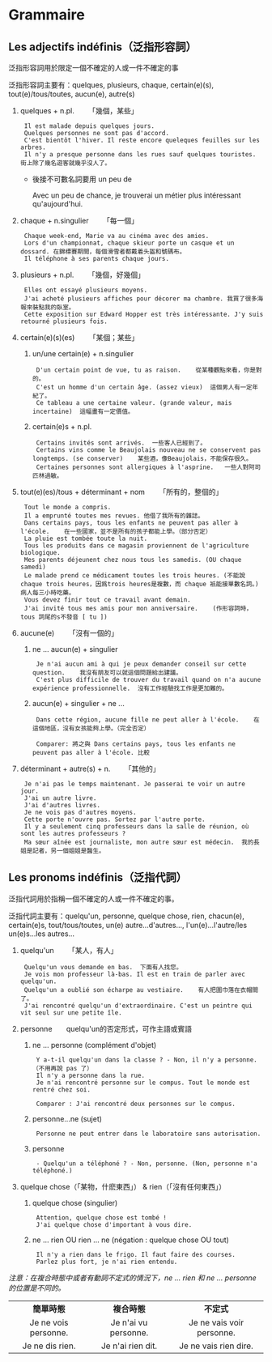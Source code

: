 # Grammaire

## Les adjectifs indéfinis（泛指形容詞）
泛指形容詞用於限定一個不確定的人或一件不確定的事

泛指形容詞主要有：quelques, plusieurs, chaque, certain(e)(s), tout(e)/tous/toutes, aucun(e), autre(s)

1. quelques + n.pl.&emsp;&emsp;「幾個，某些」

        Il est malade depuis quelques jours.
        Quelques personnes ne sont pas d'accord.
        C'est bientôt l'hiver. Il reste encore queleques feuilles sur les arbres.
        Il n'y a presque personne dans les rues sauf quelques touristes.	街上除了幾名遊客就幾乎沒人了。

    * 後接不可數名詞要用 un peu de

        Avec un peu de chance, je trouverai un métier plus intéressant qu'aujourd'hui.

2. chaque + n.singulier&emsp;&emsp;「每一個」

        Chaque week-end, Marie va au cinéma avec des amies.
        Lors d'un championnat, chaque skieur porte un casque et un dossard.	在錦標賽期間，每個滑雪者都戴着头盔和號碼布。
        Il téléphone à ses parents chaque jours.

3. plusieurs + n.pl.&emsp;&emsp;「幾個，好幾個」

        Elles ont essayé plusieurs moyens.
        J'ai acheté plusieurs affiches pour décorer ma chambre.	我買了很多海報來裝點我的臥室。
        Cette exposition sur Edward Hopper est très intéressante. J'y suis retourné plusieurs fois.

4. certain(e)(s)(es)&emsp;&emsp;「某個；某些」

    1. un/une certain(e) + n.singulier

            D'un certain point de vue, tu as raison.	從某種觀點來看，你是對的。
            C'est un homme d'un certain âge. (assez vieux)	這個男人有一定年紀了。
            Ce tableau a une certaine valeur. (grande valeur, mais incertaine)	這幅畫有一定價值。

    2. certain(e)s + n.pl.

            Certains invités sont arrivés.	一些客人已經到了。
            Certains vins comme le Beaujolais nouveau ne se conservent pas longtemps. (se conserver)	某些酒，像Beaujolais，不能保存很久。
            Certaines personnes sont allergiques à l'asprine.	一些人對阿司匹林過敏。

5. tout(e)(es)/tous + déterminant + nom&emsp;&emsp;「所有的，整個的」 

        Tout le monde a compris.
        Il a emprunté toutes mes revues. 他借了我所有的雜誌。
        Dans certains pays, tous les enfants ne peuvent pas aller à l'école.	在一些國家，並不是所有的孩子都能上學。（部分否定）
        La pluie est tombée toute la nuit.
        Tous les produits dans ce magasin proviennent de l'agriculture biologique.
        Mes parents déjeunent chez nous tous les samedis. (OU chaque samedi)
        Le malade prend ce médicament toutes les trois heures. (不能說 chaque trois heures，因爲trois heures是複數，而 chaque 衹能接單數名詞。)	病人每三小時吃藥。
        Vous devez finir tout ce travail avant demain.
        J'ai invité tous mes amis pour mon anniversaire.	(作形容詞時，tous 詞尾的s不發音 [ tu ])

6. aucune(e)&emsp;&emsp;「沒有一個的」

    1. ne ... aucun(e) + singulier

            Je n'ai aucun ami à qui je peux demander conseil sur cette question.	我沒有朋友可以就這個問題給出建議。
            C'est plus difficile de trouver du travail quand on n'a aucune expérience professionnelle.	沒有工作經驗找工作是更加難的。
            
    2. aucun(e) + singulier + ne ...

            Dans cette région, aucune fille ne peut aller à l'école.	在這個地區，沒有女孩能夠上學。（完全否定）

            Comparer: 將之與 Dans certains pays, tous les enfants ne peuvent pas aller à l'école. 比較

7. déterminant + autre(s) + n.&emsp;&emsp;「其他的」

        Je n'ai pas le temps maintenant. Je passerai te voir un autre jour.
        J'ai un autre livre.
        J'ai d'autres livres.
        Je ne vois pas d'autres moyens.
        Cette porte n'ouvre pas. Sortez par l'autre porte.
        Il y a seulement cinq professeurs dans la salle de réunion, où sont les autres professeurs ?
        Ma sœur aînée est journaliste, mon autre sœur est médecin.	我的長姐是記者，另一個姐姐是醫生。


## Les pronoms indéfinis（泛指代詞）
泛指代詞用於指稱一個不確定的人或一件不確定的事。

泛指代詞主要有：quelqu'un, personne, quelque chose, rien, chacun(e), certain(e)s, tout/tous/toutes, un(e) autre...d'autres..., l'un(e)...l'autre/les un(e)s...les autres...

1. quelqu'un&emsp;&emsp;「某人，有人」

        Quelqu'un vous demande en bas.	下面有人找您。
        Je vois mon professeur là-bas. Il est en train de parler avec quelqu'un.
        Quelqu'un a oublié son écharpe au vestiaire.	有人把圍巾落在衣帽間了。
        J'ai rencontré quelqu'un d'extraordinaire. C'est un peintre qui vit seul sur une petite île.

2. personne&emsp;&emsp;quelqu'un的否定形式，可作主語或賓語

    1. ne ... personne (complément d'objet)

            Y a-t-il quelqu'un dans la classe ? - Non, il n'y a personne.（不用再說 pas 了）
            Il n'y a personne dans la rue.
            Je n'ai rencontré personne sur le compus. Tout le monde est rentré chez soi.

            Comparer : J'ai rencontré deux personnes sur le compus.

    2. personne...ne (sujet)

            Personne ne peut entrer dans le laboratoire sans autorisation.

    3. personne

            - Quelqu'un a téléphoné ? - Non, personne. (Non, personne n'a téléphoné.)

3. quelque chose（「某物，什麽東西」） & rien（「沒有任何東西」）

    1. quelque chose (singulier)

            Attention, quelque chose est tombé !
            J'ai quelque chose d'important à vous dire.

    2. ne ... rien OU rien ... ne (négation : quelque chose OU tout)

            Il n'y a rien dans le frigo. Il faut faire des courses.
            Parlez plus fort, je n'ai rien entendu.

*注意：在複合時態中或者有動詞不定式的情況下，ne ... rien 和 ne ... personne 的位置是不同的。*

<table>
    <tbody align="center">
        <tr>
            <td><strong>簡單時態</strong></td>
            <td><strong>複合時態</strong></td>
            <td><strong>不定式</strong></td>
        </tr>
        <tr>
            <td>Je ne vois personne.</td>
            <td>Je n'ai vu personne.</td>
            <td>Je ne vais voir personne.</td>
        </tr>
        <tr>
            <td>Je ne dis rien.</td>
            <td>Je n'ai rien dit.</td>
            <td>Je ne vais rien dire.</td>
        </tr>
    </tbody>
</table>